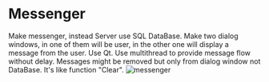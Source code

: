# Messenger
Make messenger, instead Server use SQL DataBase. Make two dialog windows, in one of them will be user, in the other one will display a message from the user.
Use Qt.
Use multithread to provide message flow without delay.
Messages might be removed but only from dialog window not DataBase. It's like function "Clear".
![messenger](https://user-images.githubusercontent.com/34602478/139538160-885b0ad3-ef3a-42c2-8470-c59efec3c03d.png)
